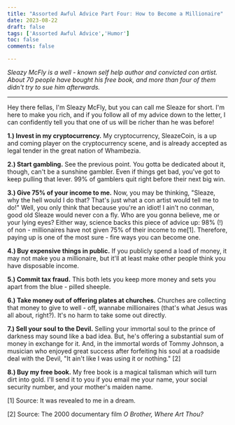 ```yaml
---
title: "Assorted Awful Advice Part Four: How to Become a Millionaire"
date: 2023-08-22
draft: false
tags: ['Assorted Awful Advice','Humor']
toc: false
comments: false

---
```


*Sleazy McFly is a well - known self help author and convicted con artist. About 70 people have bought his free book, and more than four of them didn't try to sue him afterwards.*

---

Hey there fellas, I'm Sleazy McFly, but you can call me Sleaze for short. I'm here to make you rich, and if you follow all of my advice down to the letter, I can confidently tell you that one of us will be richer than he was before!

**1.) Invest in my cryptocurrency.** My cryptocurrency, SleazeCoin, is a up and coming player on the cryptocurrency scene, and is already accepted as legal tender in the great nation of Whambezia.

**2.) Start gambling.** See the previous point. You gotta be dedicated about it, though, can't be a sunshine gambler. Even if things get bad, you've got to keep pulling that lever. 99% of gamblers quit right before their next big win.

**3.) Give 75% of your income to me.** Now, you may be thinking, "Sleaze, why the hell would I do that? That's just what a con artist would tell me to do!" Well, you only think that because you're an idiot! I ain't no conman, good old Sleaze would never con a fly. Who are you gonna believe, me or your lying eyes? Either way, science backs this piece of advice up: 98% (!) of non - millionaires have not given 75% of their income to me[1]. Therefore, paying up is one of the most sure - fire ways you can become one.

**4.) Buy expensive things in public.** If you publicly spend a load of money, it may not make you a millionaire, but it'll at least make other people think you have disposable income.

**5.) Commit tax fraud.** This both lets you keep more money and sets you apart from the blue - pilled sheeple.

**6.) Take money out of offering plates at churches.** Churches are collecting that money to give to well - off, wannabe millionaires (that's what Jesus was all about, right?). It's no harm to take some out directly.

**7.) Sell your soul to the Devil.** Selling your immortal soul to the prince of darkness may sound like a bad idea. But, he's offering a substantial sum of money in exchange for it. And, in the immortal words of Tommy Johnson, a musician who enjoyed great success after forfeiting his soul at a roadside deal with the Devil, "It ain't like I was using it or nothing." [2]

**8.) Buy my free book.** My free book is a magical talisman which will turn dirt into gold. I'll send it to you if you email me your name, your social security number, and your mother's maiden name. 

[1] Source: It was revealed to me in a dream.

[2] Source: The 2000 documentary film *O Brother, Where Art Thou?*
